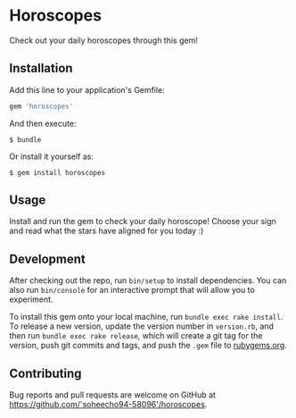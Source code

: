 # Horoscopes

Check out your daily horoscopes through this gem!

## Installation

Add this line to your application's Gemfile:

```ruby
gem 'horoscopes'
```

And then execute:

    $ bundle

Or install it yourself as:

    $ gem install horoscopes

## Usage

Install and run the gem to check your daily horoscope! Choose your sign and read what the stars have aligned for you today :)

## Development

After checking out the repo, run `bin/setup` to install dependencies. You can also run `bin/console` for an interactive prompt that will allow you to experiment.

To install this gem onto your local machine, run `bundle exec rake install`. To release a new version, update the version number in `version.rb`, and then run `bundle exec rake release`, which will create a git tag for the version, push git commits and tags, and push the `.gem` file to [rubygems.org](https://rubygems.org).

## Contributing

Bug reports and pull requests are welcome on GitHub at https://github.com/'soheecho94-58096'/horoscopes.
